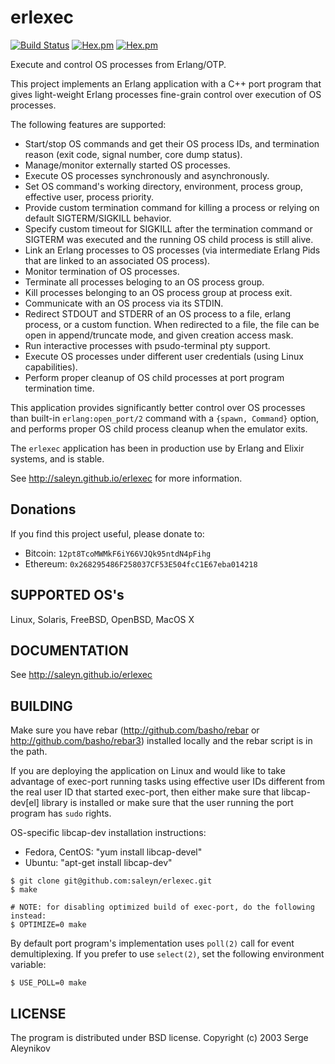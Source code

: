 # erlexec #

[![Build Status](https://travis-ci.org/saleyn/erlexec.svg?branch=master)](https://travis-ci.org/saleyn/erlexec)
[![Hex.pm](https://img.shields.io/hexpm/v/erlexec.svg)](https://hex.pm/packages/erlexec)
[![Hex.pm](https://img.shields.io/hexpm/dt/erlexec.svg)](https://hex.pm/packages/erlexec)

Execute and control OS processes from Erlang/OTP.

This project implements an Erlang application with a C++ port program
that gives light-weight Erlang processes fine-grain control over
execution of OS processes.

The following features are supported:

* Start/stop OS commands and get their OS process IDs, and termination reason
  (exit code, signal number, core dump status).
* Manage/monitor externally started OS processes.
* Execute OS processes synchronously and asynchronously.
* Set OS command's working directory, environment, process group, effective user, process priority.
* Provide custom termination command for killing a process or relying on
  default SIGTERM/SIGKILL behavior.
* Specify custom timeout for SIGKILL after the termination command or SIGTERM
  was executed and the running OS child process is still alive.
* Link an Erlang processes to OS processes (via intermediate Erlang Pids that are linked
  to an associated OS process).
* Monitor termination of OS processes.
* Terminate all processes beloging to an OS process group.
* Kill processes belonging to an OS process group at process exit.
* Communicate with an OS process via its STDIN.
* Redirect STDOUT and STDERR of an OS process to a file, erlang process, or a custom function.
  When redirected to a file, the file can be open in append/truncate mode, and given creation
  access mask.
* Run interactive processes with psudo-terminal pty support.
* Execute OS processes under different user credentials (using Linux capabilities).
* Perform proper cleanup of OS child processes at port program termination time.

This application provides significantly better control
over OS processes than built-in `erlang:open_port/2` command with a
`{spawn, Command}` option, and performs proper OS child process cleanup
when the emulator exits. 

The `erlexec` application has been in production use by Erlang and Elixir systems,
and is stable.

See http://saleyn.github.io/erlexec for more information.

## Donations ##
If you find this project useful, please donate to:
* Bitcoin: `12pt8TcoMWMkF6iY66VJQk95ntdN4pFihg`
* Ethereum: `0x268295486F258037CF53E504fcC1E67eba014218`

## SUPPORTED OS's ##
Linux, Solaris, FreeBSD, OpenBSD, MacOS X

## DOCUMENTATION ##
See http://saleyn.github.io/erlexec

## BUILDING ##
Make sure you have rebar (http://github.com/basho/rebar or
http://github.com/basho/rebar3) installed locally and the rebar script
is in the path.

If you are deploying the application on Linux and would like to
take advantage of exec-port running tasks using effective user IDs
different from the real user ID that started exec-port, then
either make sure that libcap-dev[el] library is installed or make
sure that the user running the port program has `sudo` rights.

OS-specific libcap-dev installation instructions:

* Fedora, CentOS: "yum install libcap-devel"
* Ubuntu:         "apt-get install libcap-dev"

```
$ git clone git@github.com:saleyn/erlexec.git
$ make

# NOTE: for disabling optimized build of exec-port, do the following instead:
$ OPTIMIZE=0 make
```

By default port program's implementation uses `poll(2)` call for event
demultiplexing. If you prefer to use `select(2)`, set the following environment
variable:
```
$ USE_POLL=0 make
```

## LICENSE ##
The program is distributed under BSD license.
Copyright (c) 2003 Serge Aleynikov <saleyn at gmail dot com>
